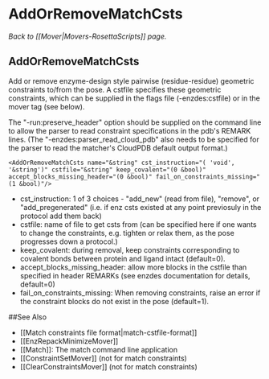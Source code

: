 # AddOrRemoveMatchCsts
*Back to [[Mover|Movers-RosettaScripts]] page.*
## AddOrRemoveMatchCsts

Add or remove enzyme-design style pairwise (residue-residue) geometric constraints to/from the pose. A cstfile specifies these geometric constraints, which can be supplied in the flags file (-enzdes:cstfile) or in the mover tag (see below).

The "-run:preserve\_header" option should be supplied on the command line to allow the parser to read constraint specifications in the pdb's REMARK lines. (The "-enzdes:parser\_read\_cloud\_pdb" also needs to be specified for the parser to read the matcher's CloudPDB default output format.)

```
<AddOrRemoveMatchCsts name="&string" cst_instruction="( 'void', '&string')" cstfile="&string" keep_covalent="(0 &bool)" accept_blocks_missing_header="(0 &bool)" fail_on_constraints_missing="(1 &bool)"/>
```

-   cst\_instruction: 1 of 3 choices - "add\_new" (read from file), "remove", or "add\_pregenerated" (i.e. if enz csts existed at any point previosuly in the protocol add them back)
-   cstfile: name of file to get csts from (can be specified here if one wants to change the constraints, e.g. tighten or relax them, as the pose progresses down a protocol.)
-   keep\_covalent: during removal, keep constraints corresponding to covalent bonds between protein and ligand intact (default=0).
-   accept\_blocks\_missing\_header: allow more blocks in the cstfile than specified in header REMARKs (see enzdes documentation for details, default=0)
-   fail\_on\_constraints\_missing: When removing constraints, raise an error if the constraint blocks do not exist in the pose (default=1).


##See Also

* [[Match constraints file format|match-cstfile-format]]
* [[EnzRepackMinimizeMover]]
* [[Match]]: The match command line application
* [[ConstraintSetMover]] (not for match constraints)
* [[ClearConstraintsMover]] (not for match constraints)